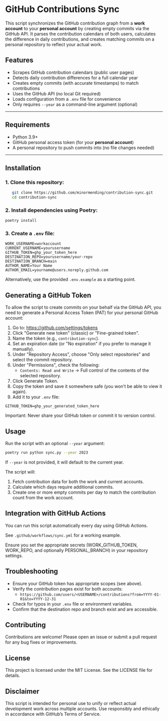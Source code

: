 # GitHub Contributions Sync

This script synchronizes the GitHub contribution graph from a **work account** to your **personal account** by creating empty commits via the GitHub API. It parses the contribution calendars of both users, calculates the difference in daily contributions, and creates matching commits on a personal repository to reflect your actual work.

## Features

- Scrapes GitHub contribution calendars (public user pages)
- Detects daily contribution differences for a full calendar year
- Creates empty commits (with accurate timestamps) to match contributions
- Uses the GitHub API (no local Git required)
- Loads configuration from a `.env` file for convenience
- Only requires `--year` as a command-line argument (optional)

---

## Requirements

- Python 3.9+
- GitHub personal access token (for your **personal account**)
- A personal repository to push commits into (no file changes needed)

---

## Installation

### 1. **Clone this repository:**
```bash
   git clone https://github.com/minormending/contribution-sync.git
   cd contribution-sync
```

### 2. Install dependencies using Poetry:
```bash
poetry install
```

### 3. Create a `.env` file:
```env
WORK_USERNAME=workaccount
CURRENT_USERNAME=yourusername
GITHUB_TOKEN=ghp_your_token_here
DESTINATION_REPO=yourusername/your-repo
DESTINATION_BRANCH=main
AUTHOR_NAME=Your Name
AUTHOR_EMAIL=yourname@users.noreply.github.com
```
Alternatively, use the provided `.env.example` as a starting point.

## Generating a GitHub Token
To allow the script to create commits on your behalf via the GitHub API, you need to generate a Personal Access Token (PAT) for your personal GitHub account:

1. Go to: https://github.com/settings/tokens
2. Click "Generate new token" (classic) or "Fine-grained token".
3. Name the token (e.g., `contribution-sync`).
4. Set an expiration date (or "No expiration" if you prefer to manage it manually).
5. Under "Repository Access", choose "Only select repositories" and select the commit repository.
5. Under "Permissions", check the following:
    - `Contents: Read and Write` → Full control of the contents of the selected repository.
6. Click Generate Token.
7. Copy the token and save it somewhere safe (you won’t be able to view it again).
8. Add it to your `.env` file:
```env
GITHUB_TOKEN=ghp_your_generated_token_here
```
Important: Never share your GitHub token or commit it to version control.

## Usage
Run the script with an optional `--year` argument:
```bash
poetry run python sync.py --year 2023
```
If `--year` is not provided, it will default to the current year.

The script will:
1. Fetch contribution data for both the work and current accounts.
2. Calculate which days require additional commits.
3. Create one or more empty commits per day to match the contribution count from the work account.

## Integration with GitHub Actions
You can run this script automatically every day using GitHub Actions.

See `.github/workflows/sync.yml` for a working example.

Ensure you set the appropriate secrets (WORK_GITHUB_TOKEN, WORK_REPO, and optionally PERSONAL_BRANCH) in your repository settings.

## Troubleshooting
- Ensure your GitHub token has appropriate scopes (see above).
- Verify the contribution pages exist for both accounts:
    - `https://github.com/users/<USERNAME>/contributions?from=YYYY-01-01&to=YYYY-12-31`
- Check for typos in your `.env` file or environment variables.
- Confirm that the destination repo and branch exist and are accessible.

## Contributing
Contributions are welcome! Please open an issue or submit a pull request for any bug fixes or improvements.

## License
This project is licensed under the MIT License. See the LICENSE file for details.

## Disclaimer
This script is intended for personal use to unify or reflect actual development work across multiple accounts. Use responsibly and ethically in accordance with GitHub’s Terms of Service.